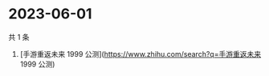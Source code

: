 # 2023-06-01

共 1 条

<!-- BEGIN ZHIHUSEARCH -->
<!-- 最后更新时间 Thu Jun 01 2023 01:08:11 GMT+0800 (China Standard Time) -->
1. [手游重返未来 1999 公测](https://www.zhihu.com/search?q=手游重返未来 1999 公测)
<!-- END ZHIHUSEARCH -->
